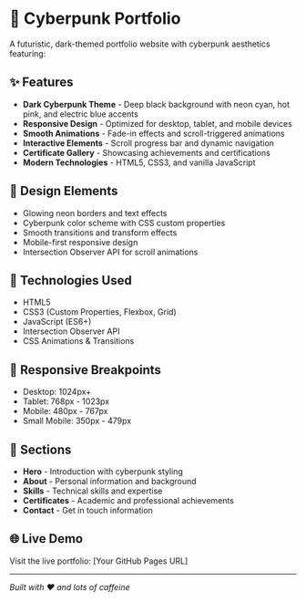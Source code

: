 # 🌟 Cyberpunk Portfolio

A futuristic, dark-themed portfolio website with cyberpunk aesthetics featuring:

## ✨ Features

- **Dark Cyberpunk Theme** - Deep black background with neon cyan, hot pink, and electric blue accents
- **Responsive Design** - Optimized for desktop, tablet, and mobile devices
- **Smooth Animations** - Fade-in effects and scroll-triggered animations
- **Interactive Elements** - Scroll progress bar and dynamic navigation
- **Certificate Gallery** - Showcasing achievements and certifications
- **Modern Technologies** - HTML5, CSS3, and vanilla JavaScript

## 🎨 Design Elements

- Glowing neon borders and text effects
- Cyberpunk color scheme with CSS custom properties
- Smooth transitions and transform effects
- Mobile-first responsive design
- Intersection Observer API for scroll animations

## 🚀 Technologies Used

- HTML5
- CSS3 (Custom Properties, Flexbox, Grid)
- JavaScript (ES6+)
- Intersection Observer API
- CSS Animations & Transitions

## 📱 Responsive Breakpoints

- Desktop: 1024px+
- Tablet: 768px - 1023px
- Mobile: 480px - 767px
- Small Mobile: 350px - 479px

## 🎯 Sections

- **Hero** - Introduction with cyberpunk styling
- **About** - Personal information and background
- **Skills** - Technical skills and expertise
- **Certificates** - Academic and professional achievements
- **Contact** - Get in touch information

## 🌐 Live Demo

Visit the live portfolio: [Your GitHub Pages URL]

---

*Built with ❤️ and lots of caffeine*
